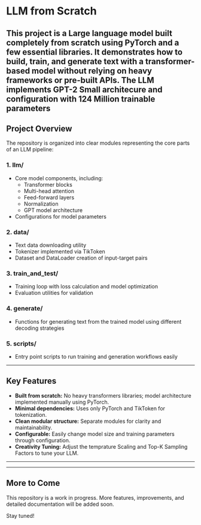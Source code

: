 # LLM from Scratch

This project is a Large language model built **completely from scratch** using PyTorch and a few essential libraries. It demonstrates how to build, train, and generate text with a transformer-based model without relying on heavy frameworks or pre-built APIs.
The LLM implements GPT-2 Small architecure and configuration with 124 Million trainable parameters
---

## Project Overview

The repository is organized into clear modules representing the core parts of an LLM pipeline:

### 1. **llm/**
- Core model components, including:
  - Transformer blocks
  - Multi-head attention
  - Feed-forward layers
  - Normalization
  - GPT model architecture
- Configurations for model parameters

### 2. **data/**
- Text data downloading utility
- Tokenizer implemented via TikToken
- Dataset and DataLoader creation of input-target pairs

### 3. **train_and_test/**
- Training loop with loss calculation and model optimization
- Evaluation utilities for validation

### 4. **generate/**
- Functions for generating text from the trained model using different decoding strategies

### 5. **scripts/**
- Entry point scripts to run training and generation workflows easily

---

## Key Features

- **Built from scratch:** No heavy transformers libraries; model architecture implemented manually using PyTorch.
- **Minimal dependencies:** Uses only PyTorch and TikToken for tokenization.
- **Clean modular structure:** Separate modules for clarity and maintainability.
- **Configurable:** Easily change model size and training parameters through configuration.
- **Creativity Tuning:** Adjust the temprature Scaling and Top-K Sampling Factors to tune your LLM.

---

---

## More to Come

This repository is a work in progress. More features, improvements, and detailed documentation will be added soon.

Stay tuned!

